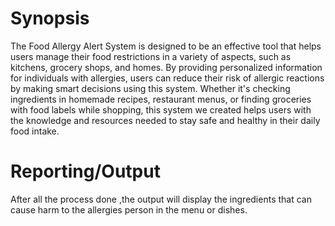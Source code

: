 <!DOCTYPE html>
<html>
<body class="stackedit">
  <div class="stackedit__html">
    <h1 id="synopsis">Synopsis</h1>
    <p>The Food Allergy Alert System is designed to be an effective tool that helps users manage their food restrictions in a variety of aspects, such as kitchens, grocery shops, and homes. By providing personalized information for individuals with allergies, users can reduce their risk of allergic reactions by making smart decisions using this system. Whether it's checking ingredients in homemade recipes, restaurant menus, or finding groceries with food labels while shopping, this system we created helps users with the knowledge and resources needed to stay safe and healthy in their daily food intake.</p>
  </div>


<body class="stackedit">
  <div class="stackedit__html"><h1 id="reportingoutput">Reporting/Output</h1>
<p>After all the process done ,the output will display the ingredients that can cause harm to the allergies person in the menu or dishes.</p>
</div>
</body>

</html>



